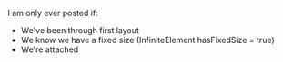 I am only ever posted if:
   - We've been through first layout
   - We know we have a fixed size (InfiniteElement hasFixedSize = true)
   - We're attached